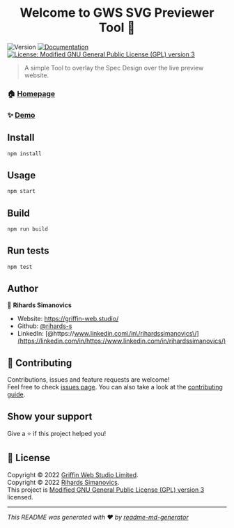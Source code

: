 <h1 align="center">Welcome to GWS SVG Previewer Tool 👋</h1>
<p>
  <img alt="Version" src="https://img.shields.io/badge/version-2.3.0-blue.svg?cacheSeconds=2592000" />
  <a href="https://gitlab.griffin-studio.dev/external-projects/gws-svg-previewer/-/wikis/home" target="_blank">
    <img alt="Documentation" src="https://img.shields.io/badge/documentation-yes-brightgreen.svg" />
  </a>
  <a href="https://gitlab.griffin-studio.dev/external-projects/gws-svg-previewer/-/blob/main/LICENSE" target="_blank">
    <img alt="License: Modified GNU General Public License (GPL) version 3" src="https://img.shields.io/badge/License-Modified GNU General Public License (GPL) version 3-yellow.svg" />
  </a>
</p>

> A simple Tool to overlay the Spec Design over the live preview website.

### 🏠 [Homepage](https://external-projects.griffin-studio.co.uk/gws-svg-previewer/)

### ✨ [Demo](https://external-projects.griffin-studio.co.uk/gws-svg-previewer/)

## Install

```sh
npm install
```

## Usage

```sh
npm start
```

## Build

```sh
npm run build
```

## Run tests

```sh
npm test
```

## Author

👤 **Rihards Simanovics**

-   Website: https://griffin-web.studio/
-   Github: [@rihards-s](https://gitlab.griffin-studio.dev/rihards-s)
-   LinkedIn: [@https:\/\/www.linkedin.com\/in\/rihardssimanovics\/](https://linkedin.com/in/https://www.linkedin.com/in/rihardssimanovics/)

## 🤝 Contributing

Contributions, issues and feature requests are welcome!<br />Feel free to check [issues page](https://gitlab.griffin-studio.dev/external-projects/gws-svg-previewer/-/issues). You can also take a look at the [contributing guide](https://gitlab.griffin-studio.dev/external-projects/gws-svg-previewer/-/wikis/home).

## Show your support

Give a ⭐️ if this project helped you!

## 📝 License

Copyright © 2022 [Griffin Web Studio Limited](https://griffin-web.studio).<br />
Copyright © 2022 [Rihards Simanovics](https://gitlab.griffin-studio.dev/rihards-s).<br />
This project is [Modified GNU General Public License (GPL) version 3](https://gitlab.griffin-studio.dev/external-projects/gws-svg-previewer/-/blob/main/LICENSE) licensed.

---

_This README was generated with ❤️ by [readme-md-generator](https://github.com/kefranabg/readme-md-generator)_
